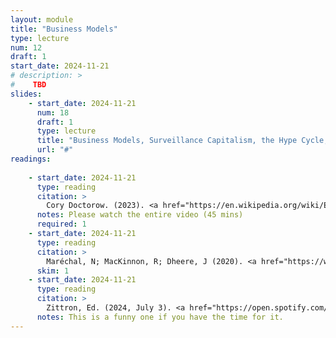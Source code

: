 ```yaml
---
layout: module
title: "Business Models"
type: lecture
num: 12
draft: 1
start_date: 2024-11-21
# description: >
#    TBD
slides: 
    - start_date: 2024-11-21
      num: 18
      draft: 1
      type: lecture
      title: "Business Models, Surveillance Capitalism, the Hype Cycle, and \"Enshitification\""
      url: "#"
readings: 
    
    - start_date: 2024-11-21
      type: reading
      citation: >
        Cory Doctorow. (2023). <a href="https://en.wikipedia.org/wiki/Enshittification" target="_blank">Enshittification</a>. DEF CON 31.
      notes: Please watch the entire video (45 mins)
      required: 1
    - start_date: 2024-11-21
      type: reading
      citation: >
        Maréchal, N; MacKinnon, R; Dheere, J (2020). <a href="https://www.newamerica.org/oti/reports/its-not-just-content-its-business-model/" target="_blank">It's Not Just the Content, It's the Business Model: Democracy’s Online Speech Challenge</a>. New America
      skim: 1
    - start_date: 2024-11-21
      type: reading
      citation: >
        Zittron, Ed. (2024, July 3). <a href="https://open.spotify.com/episode/77J0N65qgNhFxyT0oMkGx0" target="_blank">I Will Piledrive You If You Mention AI Again Ft. Nik Suresh & Robert Evans</a>. Better Offline
      notes: This is a funny one if you have the time for it.
---
```


